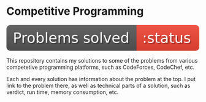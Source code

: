 # Competitive Programming
![Total problems solved badge](.github/badges/total-solved.svg)

This repository contains my solutions to some of the problems from various 
competetive programming platforms, such as CodeForces, CodeChef, etc.

Each and every solution has information about the problem at the top. I put
link to the problem there, as well as technical parts of a solution, such
as verdict, run time, memory consumption, etc.
